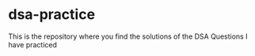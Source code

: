 # dsa-practice
This is the repository where you find the solutions of the DSA Questions I have practiced
